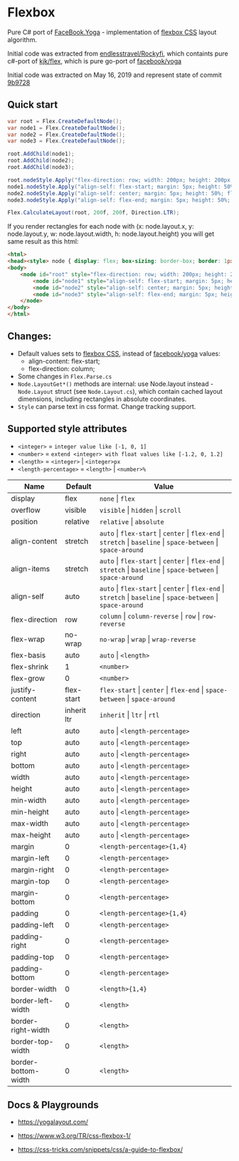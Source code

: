 # Flexbox

Pure C# port of [FaceBook.Yoga](https://github.com/facebook/yoga) - implementation of [flexbox CSS](https://www.w3.org/TR/css-flexbox-1/) layout algorithm. 

Initial code was extracted from [endlesstravel/Rockyfi](https://github.com/endlesstravel/Rockyfi), which containts pure c#-port of [kjk/flex](https://github.com/kjk/flex), which is pure go-port of [facebook/yoga](https://github.com/facebook/yoga) 

Initial code was extracted on May 16, 2019 and represent state of commit [9b9728](https://github.com/endlesstravel/Rockyfi/tree/9b972864658479a2f353c1e0043a926698061298)

## Quick start

```csharp
var root = Flex.CreateDefaultNode();
var node1 = Flex.CreateDefaultNode();
var node2 = Flex.CreateDefaultNode();
var node3 = Flex.CreateDefaultNode();

root.AddChild(node1);
root.AddChild(node2);
root.AddChild(node3);

root.nodeStyle.Apply("flex-direction: row; width: 200px; height: 200px; padding: 5px;");
node1.nodeStyle.Apply("align-self: flex-start; margin: 5px; height: 50%; flex-grow: 1;");
node2.nodeStyle.Apply("align-self: center; margin: 5px; height: 50%; flex-grow: 1;");
node3.nodeStyle.Apply("align-self: flex-end; margin: 5px; height: 50%; flex-grow: 1;");

Flex.CalculateLayout(root, 200f, 200f, Direction.LTR);
```
If you render rectangles for each node with (x: node.layout.x, y: node.layout.y, w: node.layout.width, h: node.layout.height) you will get same result as this html:  
```html
<html>
<head><style> node { display: flex; box-sizing: border-box; border: 1px solid black; }</style></head>
<body>
    <node id="root" style="flex-direction: row; width: 200px; height: 200px; padding: 5px;">
        <node id="node1" style="align-self: flex-start; margin: 5px; height: 50%; flex-grow: 1;"></node>
        <node id="node2" style="align-self: center; margin: 5px; height: 50%; flex-grow: 1;"></node>
        <node id="node3" style="align-self: flex-end; margin: 5px; height: 50%; flex-grow: 1;"></node>
    </node>
</body>
</html>
```

## Changes:

* Default values sets to [flexbox CSS](https://www.w3.org/TR/css-flexbox-1/), instead of [facebook/yoga](https://github.com/facebook/yoga) values:
    * align-content: flex-start;
    * flex-direction: column;
* Some changes in `Flex.Parse.cs`
* `Node.LayoutGet*()` methods are internal: use Node.layout instead -`Node.Layout` struct (see `Node.Layout.cs`), which contain cached layout dimensions, including rectangles in absolute coordinates.
* `Style` can parse text in css format. Change tracking support.

## Supported style attributes

* `<integer>` = `integer value like [-1, 0, 1]` 
* `<number>` = `extend <integer> with float values like [-1.2, 0, 1.2]`
* `<length>` = `<integer>` | `<integer>px`
* `<length-percentage>` = `<length>` | `<number>%`

| Name | Default | Value |                                 
|-|-|-|
| display | flex | `none` \| `flex` |
| overflow | visible | `visible` \| `hidden` \| `scroll` |
| position | relative | `relative` \| `absolute` |
| align-content | stretch | `auto` \| `flex-start` \| `center` \| `flex-end` \| `stretch` \| `baseline` \| `space-between` \| `space-around` |
| align-items | stretch | `auto` \| `flex-start` \| `center` \| `flex-end` \| `stretch` \| `baseline` \| `space-between` \| `space-around` |
| align-self | auto | `auto` \| `flex-start` \| `center` \| `flex-end` \| `stretch` \| `baseline` \| `space-between` \| `space-around` |
| flex-direction | row | `column` \| `column-reverse` \| `row` \| `row-reverse` |
| flex-wrap | no-wrap | `no-wrap` \| `wrap` \| `wrap-reverse` |
| flex-basis | auto | `auto` \| `<length>` |
| flex-shrink | 1 | `<number>` |
| flex-grow | 0 | `<number>` |
| justify-content | flex-start | `flex-start` \| `center` \| `flex-end` \| `space-between` \| `space-around` |
| direction | inherit ltr | `inherit` \| `ltr` \| `rtl` |
| left | auto | `auto` \| `<length-percentage>` |
| top | auto | `auto` \| `<length-percentage>` |
| right | auto | `auto` \| `<length-percentage>` |
| bottom | auto | `auto` \| `<length-percentage>` |
| width | auto | `auto` \| `<length-percentage>` |
| height | auto | `auto` \| `<length-percentage>` |
| min-width | auto | `auto` \| `<length-percentage>` |
| min-height | auto | `auto` \| `<length-percentage>` |
| max-width | auto | `auto` \| `<length-percentage>` |
| max-height | auto | `auto` \| `<length-percentage>` |
| margin | 0 | `<length-percentage>{1,4}` |
| margin-left | 0 | `<length-percentage>` |
| margin-right | 0 | `<length-percentage>` |
| margin-top | 0 | `<length-percentage>` |
| margin-bottom | 0 | `<length-percentage>` |
| padding | 0 | `<length-percentage>{1,4}` |
| padding-left | 0 | `<length-percentage>` |
| padding-right | 0 | `<length-percentage>` |
| padding-top | 0 | `<length-percentage>` |
| padding-bottom | 0 | `<length-percentage>` |
| border-width | 0 | `<length>{1,4}` |
| border-left-width | 0 | `<length>` |
| border-right-width | 0 | `<length>` |
| border-top-width | 0 | `<length>` |
| border-bottom-width | 0 | `<length>` |

## Docs & Playgrounds

* https://yogalayout.com/

* https://www.w3.org/TR/css-flexbox-1/

* https://css-tricks.com/snippets/css/a-guide-to-flexbox/
